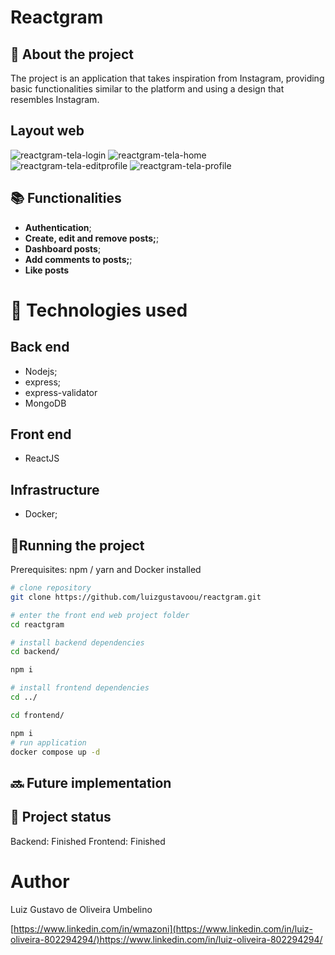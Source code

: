 # Reactgram
<!-- license --> 

## :memo:  About the project

<!-- https://wmazoni-sds1.netlify.app -->
The project is an application that takes inspiration from Instagram, providing basic functionalities similar to the platform and using a design that resembles Instagram.
<!--## Layout mobile -->

## Layout web
![reactgram-tela-login](https://github.com/luizgustavoou/reactgram/assets/89609312/27de348b-d98c-4b88-a078-b916c444b70e)
![reactgram-tela-home](https://github.com/luizgustavoou/reactgram/assets/89609312/e47cb269-cfe2-4092-bdd5-3471c986493e)
![reactgram-tela-editprofile](https://github.com/luizgustavoou/reactgram/assets/89609312/2cc7a473-b8b6-4a7f-99d9-2b6f89a6cb82)
![reactgram-tela-profile](https://github.com/luizgustavoou/reactgram/assets/89609312/8b4cfad5-308d-4591-ab5c-c0a1214c1723)


<!--## Modelo conceitual -->

## :books: Functionalities
* <b>Authentication</b>;
* <b>Create, edit and remove posts;</b>;
* <b>Dashboard posts</b>;
* <b>Add comments to posts;</b>;
* <b>Like posts</b>

  
# :wrench: Technologies used
## Back end
* Nodejs;
* express;
* express-validator
* MongoDB
## Front end
* ReactJS

## Infrastructure
* Docker;

## :rocket:Running the project
Prerequisites: npm / yarn and Docker installed

```bash
# clone repository
git clone https://github.com/luizgustavoou/reactgram.git

# enter the front end web project folder
cd reactgram

# install backend dependencies
cd backend/

npm i

# install frontend dependencies
cd ../

cd frontend/

npm i
# run application
docker compose up -d
```

## :soon: Future implementation

## :dart: Project status
Backend: Finished
Frontend: Finished

# Author

Luiz Gustavo de Oliveira Umbelino

[https://www.linkedin.com/in/wmazoni](https://www.linkedin.com/in/luiz-oliveira-802294294/)https://www.linkedin.com/in/luiz-oliveira-802294294/

